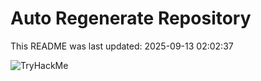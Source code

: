 # Auto Regenerate Repository

This README was last updated: 2025-09-13 02:02:37

 ![TryHackMe](https://tryhackme.com/badge/533634)
